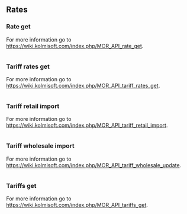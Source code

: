 ## Rates

### Rate get
For more information go to https://wiki.kolmisoft.com/index.php/MOR_API_rate_get.
```php

```

### Tariff rates get
For more information go to https://wiki.kolmisoft.com/index.php/MOR_API_tariff_rates_get.
```php

```

### Tariff retail import
For more information go to https://wiki.kolmisoft.com/index.php/MOR_API_tariff_retail_import.
```php

```

### Tariff wholesale import
For more information go to https://wiki.kolmisoft.com/index.php/MOR_API_tariff_wholesale_update.
```php

```

### Tariffs get
For more information go to https://wiki.kolmisoft.com/index.php/MOR_API_tariffs_get.
```php

```
